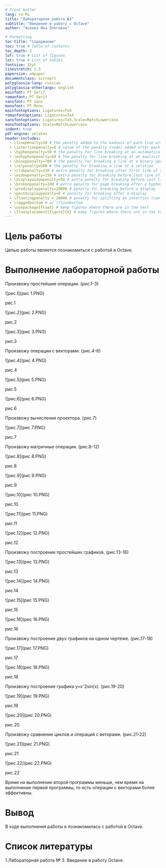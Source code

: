 ```yaml
---
# Front matter
lang: ru-Ru
title: "Лабораторная работа №3"
subtitle: "Введение в работу с Octave"
author: "Асеева Яна Олеговна"

# Formatting
toc-title: "Содержание"
toc: true # Table of contents
toc_depth: 2
lof: true # List of figures
lot: true # List of tables
fontsize: 12pt
linestretch: 1.5
papersize: a4paper
documentclass: scrreprt
polyglossia-lang: russian
polyglossia-otherlangs: english
mainfont: PT Serif
romanfont: PT Serif
sansfont: PT Sans
monofont: PT Mono
mainfontoptions: Ligatures=TeX
romanfontoptions: Ligatures=TeX
sansfontoptions: Ligatures=TeX,Scale=MatchLowercase
monofontoptions: Scale=MatchLowercase
indent: true
pdf-engine: xelatex
header-includes:
  - \linepenalty=10 # the penalty added to the badness of each line within a paragraph (no associated penalty node) Increasing the value makes tex try to have fewer lines in the paragraph.
  - \interlinepenalty=0 # value of the penalty (node) added after each line of a paragraph.
  - \hyphenpenalty=50 # the penalty for line breaking at an automatically inserted hyphen
  - \exhyphenpenalty=50 # the penalty for line breaking at an explicit hyphen
  - \binoppenalty=700 # the penalty for breaking a line at a binary operator
  - \relpenalty=500 # the penalty for breaking a line at a relation
  - \clubpenalty=150 # extra penalty for breaking after first line of a paragraph
  - \widowpenalty=150 # extra penalty for breaking before last line of a paragraph
  - \displaywidowpenalty=50 # extra penalty for breaking before last line before a display math
  - \brokenpenalty=100 # extra penalty for page breaking after a hyphenated line
  - \predisplaypenalty=10000 # penalty for breaking before a display
  - \postdisplaypenalty=0 # penalty for breaking after a display
  - \floatingpenalty = 20000 # penalty for splitting an insertion (can only be split footnote in standard LaTeX)
  - \raggedbottom # or \flushbottom
  - \usepackage{float} # keep figures where there are in the text
  - \floatplacement{figure}{H} # keep figures where there are in the text
---
```


# Цель работы

Целью работы является познакомиться с работой в Octave.

# Выполнение лабораторной работы

Произвожу простейшие операции. (рис.1-3)

![рис.1](рис 1.PNG)

рис.1

![рис.2](рис 2.PNG)

рис.2

![рис.3](рис 3.PNG)

рис.3 

Произвожу операции с векторами. (рис.4-6)

![рис.4](рис 4.PNG)

рис.4

![рис.5](рис 5.PNG)

рис.5

![рис.6](рис 6.PNG)



рис.6

Произвожу вычисление проектора. (рис.7)

![рис.7](рис 7.PNG)

рис.7

Произвожу матричные операции. (рис.8-12)

![рис.8](рис 8.PNG)



рис.8

![рис.9](рис 9.PNG)

рис.9

![рис.10](рис 10.PNG)

рис.10

![рис.11](рис 11.PNG)

рис.11

![рис.12](рис 12.PNG)

рис.12

Произвожу построение простейших графиков. (рис.13-16)

![рис.13](рис 13.PNG)

рис.13

![рис.14](рис 14.PNG)

рис.14

![рис.15](рис 15.PNG)

рис.15

![рис.16](рис 16.PNG)

рис.16

Произвожу построение двух графиков на одном чертеже. (рис.17-18)

![рис.17](рис 17.PNG)

рис.17

![рис.18](рис 18.PNG)

рис.18

Произвожу построение графика y=xˆ2sin(x). (рис.19-20)

![рис.19](рис 19.PNG)

рис.19

![рис.20](рис 20.PNG)

рис.20

Произвожу сравнение циклов и операций с веторами. (рис.21-22)

![рис.21](рис 21.PNG)

рис.21

![рис.22](рис 22.PNG)

рис.22

Время на выполнение второй программы меньше, чем время на выполнение первой программы, то есть операции с векторами более эффективны.

# Вывод

В ходе выполнения работы я познакомилась с работой в Octave.

# Список литературы

1.Лабораторная работа № 3. Введение в работу Octave.
